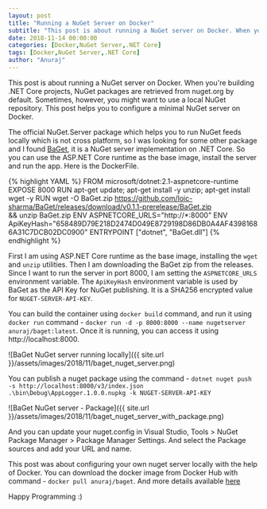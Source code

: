 ```yaml
---
layout: post
title: "Running a NuGet Server on Docker"
subtitle: "This post is about running a NuGet server on Docker. When you're building .NET Core projects, NuGet packages are retrieved from nuget.org by default. Sometimes, however, you might want to use a local NuGet repository. This post helps you to configure a minimal NuGet server on Docker."
date: 2018-11-14 00:00:00
categories: [Docker,NuGet Server,.NET Core]
tags: [Docker,NuGet Server,.NET Core]
author: "Anuraj"
---
```

This post is about running a NuGet server on Docker. When you're building .NET Core projects, NuGet packages are retrieved from nuget.org by default. Sometimes, however, you might want to use a local NuGet repository. This post helps you to configure a minimal NuGet server on Docker.

The official NuGet.Server package which helps you to run NuGet feeds locally which is not cross platform, so I was looking for some other package and I found [BaGet](https://github.com/loic-sharma/BaGet), it is a NuGet server implementation on .NET Core. So you can use the ASP.NET Core runtime as the base image, install the server and run the app. Here is the DockerFile.

{% highlight YAML %}
FROM microsoft/dotnet:2.1-aspnetcore-runtime
EXPOSE 8000
RUN apt-get update; apt-get install -y unzip; apt-get install wget -y
RUN wget -O BaGet.zip https://github.com/loic-sharma/BaGet/releases/download/v0.1.1-prerelease/BaGet.zip \
    && unzip BaGet.zip
ENV ASPNETCORE_URLS="http://*:8000"
ENV ApiKeyHash="658489D79E218D2474D049E8729198D86DB0A4AF43981686A31C7DCB02DC0900"
ENTRYPOINT ["dotnet", "BaGet.dll"]
{% endhighlight %}

First I am using ASP.NET Core runtime as the base image, installing the `wget` and `unzip` utilities. Then I am downloading the BaGet zip from the releases. Since I want to run the server in port 8000, I am setting the `ASPNETCORE_URLS` environment variable. The `ApiKeyHash` environment variable is used by BaGet as the API Key for NuGet publishing. It is a SHA256 encrypted value for `NUGET-SERVER-API-KEY`.

You can build the container using `docker build` command, and run it using `docker run` command - `docker run -d -p 8000:8000 --name nugetserver anuraj/baget:latest`. Once it is running, you can access it using http://localhost:8000.

![BaGet NuGet server running locally]({{ site.url }}/assets/images/2018/11/baget_nuget_server.png)

You can publish a nuget package using the command - `dotnet nuget push -s http://localhost:8000/v3/index.json .\bin\Debug\AppLogger.1.0.0.nupkg -k NUGET-SERVER-API-KEY` 

![BaGet NuGet server - Package]({{ site.url }}/assets/images/2018/11/baget_nuget_server_with_package.png)

And you can update your nuget.config in Visual Studio, Tools &gt; NuGet Package Manager &gt; Package Manager Settings. And select the Package sources and add your URL and name. 

This post was about configuring your own nuget server locally with the help of Docker. You can download the docker image from Docker Hub with command - `docker pull anuraj/baget`. And more details available [here](https://hub.docker.com/r/anuraj/baget/)

Happy Programming :)
